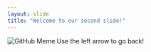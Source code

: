 ```yaml
---
layout: slide
title: "Welcome to our second slide!"
---
```


![GitHub Meme]("https://i.imgflip.com/4tcqvf.png")
Use the left arrow to go back!
